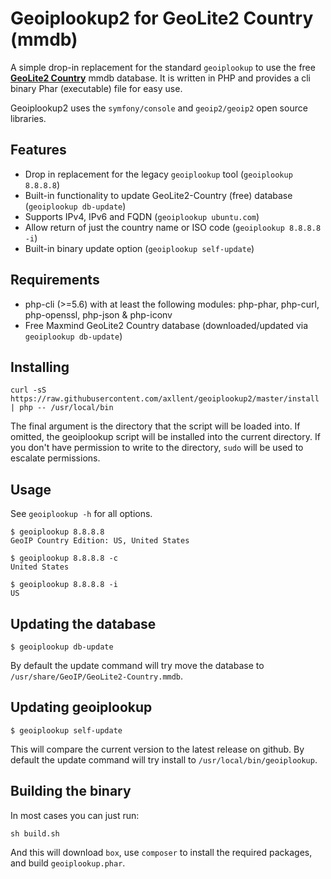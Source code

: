 # Geoiplookup2 for GeoLite2 Country (mmdb)

A simple drop-in replacement for the standard `geoiplookup` to use the free
**[GeoLite2 Country](https://dev.maxmind.com/geoip/geoip2/geolite2/)** mmdb database.
It is written in PHP and provides a cli binary Phar (executable) file for easy use.

Geoiplookup2 uses the `symfony/console` and `geoip2/geoip2` open source libraries.

## Features

- Drop in replacement for the legacy `geoiplookup` tool (`geoiplookup 8.8.8.8`)
- Built-in functionality to update GeoLite2-Country (free) database (`geoiplookup db-update`)
- Supports IPv4, IPv6 and FQDN (`geoiplookup ubuntu.com`)
- Allow return of just the country name or ISO code (`geoiplookup 8.8.8.8 -i`)
- Built-in binary update option (`geoiplookup self-update`)


## Requirements

- php-cli (>=5.6) with at least the following modules: php-phar, php-curl, php-openssl, php-json & php-iconv
- Free Maxmind GeoLite2 Country database (downloaded/updated via `geoiplookup db-update`)


## Installing

```shell
curl -sS https://raw.githubusercontent.com/axllent/geoiplookup2/master/install | php -- /usr/local/bin
```

The final argument is the directory that the script will be loaded into. If omitted, the geoiplookup script will be installed
into the current directory. If you don't have permission to write to the directory, `sudo` will be used to escalate permissions.


## Usage

See `geoiplookup -h` for all options.

```shell
$ geoiplookup 8.8.8.8
GeoIP Country Edition: US, United States

$ geoiplookup 8.8.8.8 -c
United States

$ geoiplookup 8.8.8.8 -i
US
```

## Updating the database

```shell
$ geoiplookup db-update
```

By default the update command will try move the database to `/usr/share/GeoIP/GeoLite2-Country.mmdb`.


## Updating geoiplookup

```shell
$ geoiplookup self-update
```

This will compare the current version to the latest release on github.
By default the update command will try install to `/usr/local/bin/geoiplookup`.


## Building the binary

In most cases you can just run:

```
sh build.sh
```

And this will download `box`, use `composer` to install the required packages, and build `geoiplookup.phar`.

